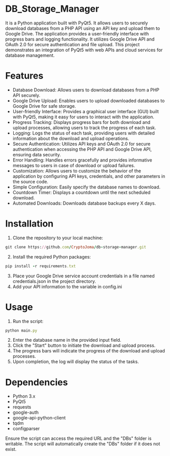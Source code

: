 # DB_Storage_Manager
It is a Python application built with PyQt5. It allows users to securely download databases from a PHP API using an API key and upload them to Google Drive. The application provides a user-friendly interface with progress bars and logging functionality. It utilizes Google Drive API and OAuth 2.0 for secure authentication and file upload. This project demonstrates an integration of PyQt5 with web APIs and cloud services for database management.

# Features
- Database Download: Allows users to download databases from a PHP API securely.
- Google Drive Upload: Enables users to upload downloaded databases to Google Drive for safe storage.
- User-friendly Interface: Provides a graphical user interface (GUI) built with PyQt5, making it easy for users to interact with the application.
- Progress Tracking: Displays progress bars for both download and upload processes, allowing users to track the progress of each task.
- Logging: Logs the status of each task, providing users with detailed information about the download and upload operations.
- Secure Authentication: Utilizes API keys and OAuth 2.0 for secure authentication when accessing the PHP API and Google Drive API, ensuring data security.
- Error Handling: Handles errors gracefully and provides informative messages to users in case of download or upload failures.
- Customization: Allows users to customize the behavior of the application by configuring API keys, credentials, and other parameters in the source code.
- Simple Configuration: Easily specify the database names to download.
- Countdown Timer: Displays a countdown until the next scheduled download.
- Automated Downloads: Downloads database backups every X days.

# Installation
1. Clone the repository to your local machine:
```rb
git clone https://github.com/CryptoJoma/db-storage-manager.git
```
2. Install the required Python packages:
```rb
pip install -r requirements.txt
```
3. Place your Google Drive service account credentials in a file named credentials.json in the project directory.
4. Add your API information to the variable in config.ini

# Usage
1. Run the script:
```rb
python main.py
```
2. Enter the database name in the provided input field.
3. Click the "Start" button to initiate the download and upload process.
4. The progress bars will indicate the progress of the download and upload processes.
5. Upon completion, the log will display the status of the tasks.

# Dependencies
- Python 3.x
- PyQt5
- requests
- google-auth
- google-api-python-client
- tqdm
- configparser

Ensure the script can access the required URL and the "DBs" folder is writable. The script will automatically create the "DBs" folder if it does not exist.
